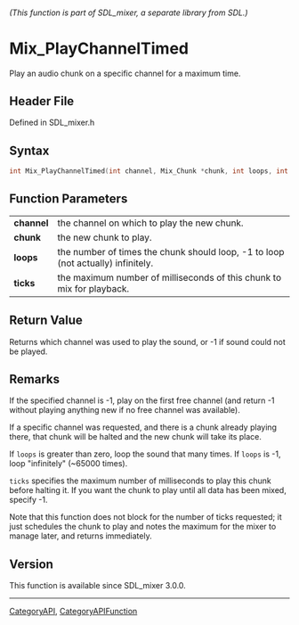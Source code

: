 ###### (This function is part of SDL_mixer, a separate library from SDL.)
# Mix_PlayChannelTimed

Play an audio chunk on a specific channel for a maximum time.

## Header File

Defined in SDL_mixer.h

## Syntax

```c
int Mix_PlayChannelTimed(int channel, Mix_Chunk *chunk, int loops, int ticks);

```

## Function Parameters

|                 |                                                                                  |
| --------------- | -------------------------------------------------------------------------------- |
| **channel**     | the channel on which to play the new chunk.                                      |
| **chunk**       | the new chunk to play.                                                           |
| **loops**       | the number of times the chunk should loop, -1 to loop (not actually) infinitely. |
| **ticks**       | the maximum number of milliseconds of this chunk to mix for playback.            |

## Return Value

Returns which channel was used to play the sound, or -1 if sound could not
be played.

## Remarks

If the specified channel is -1, play on the first free channel (and return
-1 without playing anything new if no free channel was available).

If a specific channel was requested, and there is a chunk already playing
there, that chunk will be halted and the new chunk will take its place.

If `loops` is greater than zero, loop the sound that many times. If `loops`
is -1, loop "infinitely" (~65000 times).

`ticks` specifies the maximum number of milliseconds to play this chunk
before halting it. If you want the chunk to play until all data has been
mixed, specify -1.

Note that this function does not block for the number of ticks requested;
it just schedules the chunk to play and notes the maximum for the mixer to
manage later, and returns immediately.

## Version

This function is available since SDL_mixer 3.0.0.

----
[CategoryAPI](CategoryAPI), [CategoryAPIFunction](CategoryAPIFunction)


